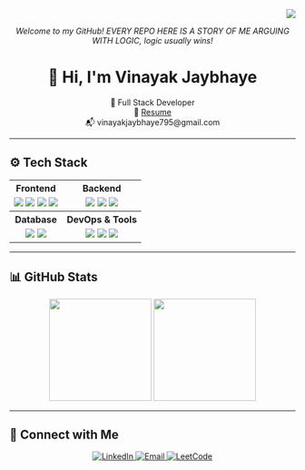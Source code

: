 <p align="right">
  <img src="https://visitor-badge.laobi.icu/badge?page_id=vinayak-jaybhaye.vinayak-jaybhaye" />
</p>

<!-- Intro -->
<p align="center">
  <em>Welcome to my GitHub!</em>
  <em>EVERY REPO HERE IS A STORY OF ME ARGUING WITH LOGIC, logic usually wins!</em>
</p>

<h1 align="center">👋 Hi, I'm Vinayak Jaybhaye</h1>

<p align="center">
  🚀 Full Stack Developer  
  <br />
  📄 <a href="https://github.com/vinayak-jaybhaye/vinayak-jaybhaye/raw/main/vinayak_s_resume.pdf">Resume</a>  
  <br />
  📬 vinayakjaybhaye795@gmail.com
</p>

---

## ⚙️ Tech Stack

<div align="center">

<table>
  <tr>
    <th align="center">Frontend</th>
    <th align="center">Backend</th>
  </tr>
  <tr>
    <td align="center">
      <img src="https://img.shields.io/badge/HTML-E34F26?style=flat&logo=html5&logoColor=white" />
      <img src="https://img.shields.io/badge/CSS-1572B6?style=flat&logo=css3&logoColor=white" />
      <img src="https://img.shields.io/badge/JavaScript-F7DF1E?style=flat&logo=javascript&logoColor=black" />
      <img src="https://img.shields.io/badge/React-20232a?style=flat&logo=react&logoColor=61DAFB" />
    </td>
    <td align="center">
      <img src="https://img.shields.io/badge/Node.js-339933?style=flat&logo=node.js&logoColor=white" />
      <img src="https://img.shields.io/badge/Express.js-000000?style=flat&logo=express&logoColor=white" />
      <img src="https://img.shields.io/badge/FastAPI-009688?style=flat&logo=fastapi&logoColor=white" />
    </td>
  </tr>
  <tr>
    <th align="center">Database</th>
    <th align="center">DevOps & Tools</th>
  </tr>
  <tr>
    <td align="center">
      <img src="https://img.shields.io/badge/MongoDB-47A248?style=flat&logo=mongodb&logoColor=white" />
      <img src="https://img.shields.io/badge/MySQL-025E8C?style=flat&logo=mysql&logoColor=white" />
    </td>
    <td align="center">
      <img src="https://img.shields.io/badge/Docker-2496ED?style=flat&logo=docker&logoColor=white" />
      <img src="https://img.shields.io/badge/Git-F05032?style=flat&logo=git&logoColor=white" />
      <img src="https://img.shields.io/badge/GitHub-181717?style=flat&logo=github&logoColor=white" />
    </td>
  </tr>
</table>

</div>

---

## 📊 GitHub Stats

<p align="center">
  <img src="https://github-readme-stats.vercel.app/api/top-langs/?username=vinayak-jaybhaye&layout=compact&theme=tokyonight&hide_title=true" height="180" />
  <img src="https://github-readme-streak-stats.herokuapp.com/?user=vinayak-jaybhaye&theme=tokyonight&hide_title=true" height="180" />
</p>

---

## 🔗 Connect with Me

<p align="center">
  <a href="https://linkedin.com/in/vinayak-jaybhaye">
    <img alt="LinkedIn" src="https://img.shields.io/badge/LinkedIn-blue?style=flat&logo=linkedin&logoColor=white" />
  </a>
  <a href="mailto:vinayakjaybhaye795@gmail.com">
    <img alt="Email" src="https://img.shields.io/badge/Email-D14836?style=flat&logo=gmail&logoColor=white" />
  </a>
  <a href="https://leetcode.com/Vinayak_44/">
    <img alt="LeetCode" src="https://img.shields.io/badge/LeetCode-orange?style=flat&logo=leetcode&logoColor=white" />
  </a>
</p>
